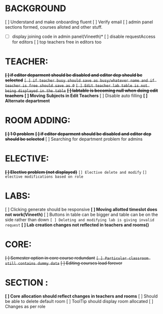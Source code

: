# BACKGROUND
[ ] Understand and make onboarding fluent
[ ] Verify email
[ ] admin panel sections formed, courses alloted and other stuff.
*[ ] display joining code in admin panel(Vineeth)*
[ ] disable requestAccess for editors
[ ] top teachers free in editors too

# TEACHER:
~~**[ ] if editor deparment should be disabled and editor dep should be selected**~~
~~`[ ] if teacher busy should save as busy/whatever name and if teacher is free should save as 0`~~
~~`[ ] Edit teacher lab table is not being displayed in the table`~~
~~**[ ] labtable is becoming null when doing edit teachers**~~
**[ ] Moving Subjects in Edit Teachers**
[ ] Disable auto filling
**[ ] Alternate department**

# ROOM ADDING:
~~**[ ] 1 0 problem**~~
~~**[ ] if editor deparment should be disabled and editor dep should be selected**~~
[ ] Searching for department problem for admins 

# ELECTIVE:
~~**[ ] Elective problem (not displayed)**~~
`[] Elective delete and modify`
`[] elective modifications based on role`

# LABS:
[ ] Clicking generate should be responsive
**[ ] Moving allotted timeslot does not work(Vineeth)**
[ ] Buttons in table can be bigger and table can be on the side rather than down
`[ ] Deleting and modifying lab is giving invalid request`
**[ ] Lab creation changes not reflected in teachers and rooms()**

# CORE:
~~[ ] Semester option in core course redundant~~
~~`[ ] Particular classroom still contains dummy data`~~
~~[ ] Editing courses load forever~~

# SECTION :
**[ ] Core allocation should reflect changes in teachers and rooms**
[ ] Should be able to delete default room
[ ] ToolTip should display room allocated
[ ] Changes as per role